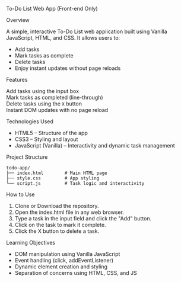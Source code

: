 
 To-Do List Web App (Front-end Only)

 Overview

A simple, interactive To-Do List web application built using Vanilla JavaScript, HTML, and CSS. It allows users to:

- Add tasks
- Mark tasks as complete
- Delete tasks  
- Enjoy instant updates without page reloads

 Features

 Add tasks using the input box  
 Mark tasks as completed (line-through)  
 Delete tasks using the `X` button  
 Instant DOM updates with no page reload  

 Technologies Used

- HTML5 – Structure of the app  
- CSS3 – Styling and layout  
- JavaScript (Vanilla) – Interactivity and dynamic task management  

Project Structure

```
todo-app/
├── index.html        # Main HTML page
├── style.css         # App styling
└── script.js         # Task logic and interactivity
```

 How to Use

1. Clone or Download the repository.
2. Open the index.html file in any web browser.
3. Type a task in the input field and click the "Add" button.
4. Click on the task to mark it complete.
5. Click the X button to delete a task.


Learning Objectives

- DOM manipulation using Vanilla JavaScript
- Event handling (click, addEventListener)
- Dynamic element creation and styling
- Separation of concerns using HTML, CSS, and JS

 
